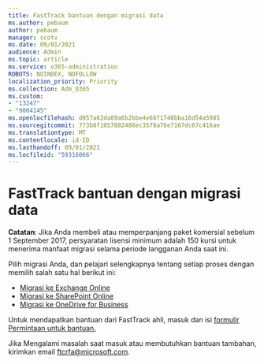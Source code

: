 ```yaml
---
title: FastTrack bantuan dengan migrasi data
ms.author: pebaum
author: pebaum
manager: scotv
ms.date: 09/01/2021
audience: Admin
ms.topic: article
ms.service: o365-administration
ROBOTS: NOINDEX, NOFOLLOW
localization_priority: Priority
ms.collection: Adm_O365
ms.custom:
- "13247"
- "9004145"
ms.openlocfilehash: d057a62da89a6b2bbe4e68f1748bba16d54a5985
ms.sourcegitcommit: 773b8f1057882488ec3578a76e7167dc67c416ae
ms.translationtype: MT
ms.contentlocale: id-ID
ms.lasthandoff: 09/01/2021
ms.locfileid: "59316066"
---
```

# <a name="fasttrack-assistance-with-data-migration"></a>FastTrack bantuan dengan migrasi data

**Catatan**: Jika Anda membeli atau memperpanjang paket komersial sebelum 1 September 2017, persyaratan lisensi minimum adalah 150 kursi untuk menerima manfaat migrasi selama periode langganan Anda saat ini.

Pilih migrasi Anda, dan pelajari selengkapnya tentang setiap proses dengan memilih salah satu hal berikut ini: 

- [Migrasi ke Exchange Online](https://go.microsoft.com/fwlink/?linkid=2125831)
- [Migrasi ke SharePoint Online](https://go.microsoft.com/fwlink/?linkid=2125639)
- [Migrasi ke OneDrive for Business](https://go.microsoft.com/fwlink/?linkid=2125463)

Untuk mendapatkan bantuan dari FastTrack ahli, masuk dan isi [formulir Permintaan untuk bantuan.](https://go.microsoft.com/fwlink/?linkid=2125443)

Jika Mengalami masalah saat masuk atau membutuhkan bantuan tambahan, kirimkan email ftcrfa@microsoft.com.